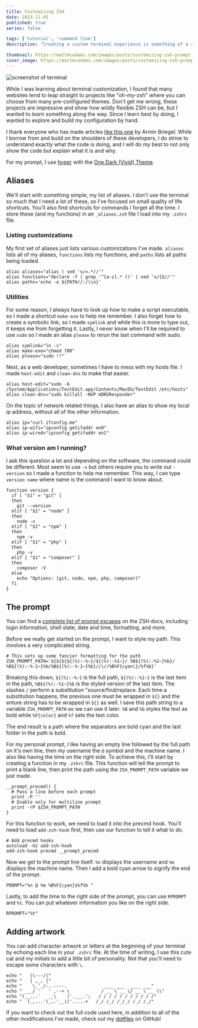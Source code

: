 ```yaml
---
title: Customizing ZSH
date: 2023-11-05
published: true
series: false

tags: ['tutorial', 'command line']
description: "Creating a custom terminal experience is something of a rite of passage for software developers, especially those who use the terminal every day. In this post, I take a tour through my current setup."

thumbnail: https://mattmcadams.com/images/posts/customizing-zsh-prompt.png
cover_image: https://mattmcadams.com/images/posts/customizing-zsh-prompt.png
---
```


![screenshot of terminal](https://mattmcadams.com/images/posts/customizing-zsh-prompt.png)

While I was learning about terminal customization, I found that many websites tend to leap straight to projects like "oh-my-zsh" where you can choose from many pre-configured themes. Don't get me wrong, these projects are impressive and show how wildly flexible ZSH can be, but I wanted to *learn* something along the way. Since I learn best by doing, I wanted to explore and build my configuration by hand.

<div class="callout">
  I thank everyone who has made articles <a href="https://scriptingosx.com/2019/07/moving-to-zsh-06-customizing-the-zsh-prompt/" target="_blank">like this one</a> by Armin Briegel. While I borrow from and build on the shoulders of these developers, I do strive to understand exactly what the code is doing, and I will do my best to not only show the code but explain what it is and why.
</div>

For my prompt, I use [hyper](https://hyper.is/) with the [One Dark (Vivid) Theme](https://www.npmjs.com/package/hyper-one-dark-vivid).

## Aliases

We'll start with something simple, my list of aliases. I don't use the terminal so much that I need a lot of these, so I've focused on small quality of life shortcuts. You'll also find shortcuts for commands I forget all the time. I store these (and my functions) in an `_aliases.zsh` file I load into my `.zshrc` file.

### Listing customizations

My first set of aliases just lists various customizations I've made. `aliases` lists all of my aliases, `functions` lists my functions, and `paths` lists all paths being loaded.

```shell
alias aliases="alias | sed 's/=.*//'"
alias functions="declare -f | grep '^[a-z].* ()' | sed 's/{$//'"
alias paths='echo -e ${PATH//:/\\n}'
```

### Utilities

For some reason, I always have to look up how to make a script executable, so I made a shortcut `make-exe` to help me remember. I also forget how to create a symbolic link, so I made `symlink` and while this is more to type out, it keeps me from forgetting it. Lastly, I never know when I'll be required to use `sudo` so I made an alias `please` to rerun the last command with sudo.

```shell
alias symlink="ln -s"
alias make-exe="chmod 700"
alias please="sudo !!"`
```

Next, as a web developer, sometimes I have to mess with my hosts file. I made `host-edit` and `clean-dns` to make that easier.

```shell
alias host-edit="sudo -b /System/Applications/TextEdit.app/Contents/MacOS/TextEdit /etc/hosts"
alias clean-dns="sudo killall -HUP mDNSResponder"
```

On the topic of network related things, I also have an alias to show my local ip address, without all of the other information.

```shell
alias ip="curl ifconfig.me"
alias ip-wifi="ipconfig getifaddr en0"
alias ip-wired="ipconfig getifaddr en1"
```

### What version am I running?

I ask this question a lot and depending on the software, the command could be different. Most seem to use `-v` but others require you to write out `-version` so I made a function to help me remember. This way, I can type `version name` where name is the command I want to know about.

```shell
function version {
  if [ "$1" = "git" ]
  then
    git --version
  elif [ "$1" = "node" ]
  then
    node -v
  elif [ "$1" = "npm" ]
  then
    npm -v
  elif [ "$1" = "php" ]
  then
    php -v
  elif [ "$1" = "composer" ]
  then
    composer -V
  else
    echo "Options: [git, node, npm, php, composer]"
  fi
}
```

## The prompt

You can find a [complete list of prompt escapes](https://zsh.sourceforge.io/Doc/Release/Prompt-Expansion.html) on the ZSH docs, including login information, shell state, date and time, formatting, and more.

Before we really get started on the prompt, I want to style my path. This involves a very complicated string.

```shell
# This sets up some fancier formatting for the path
ZSH_PROMPT_PATH='${${${${(%):-%~}/${(%):-%1~}/ %B${(%):-%1~}%b}/ %B${(%):-%-1~}%b/%B${(%):-%-1~}%b}//\//%B%F{cyan\}/%f%b}'
```

Breaking this down, `${(%):-%~}` is the full path, `${(%):-%1~}` is the last item in the path, `%B${(%):-%1~}%b` is the styled version of the last item. The slashes `/` perform a substitution "source/find/replace. Each time a substitution happens, the previous one must be wrapped in `${}` and the enture string has to be wrapped in `${}` as well. I save this path string to a variable `ZSH_PROMPT_PATH` so we can use it later. `%B` and `%b` styles the text as bold while `%F{color}` and `%f` sets the text color.

The end result is a path where the separators are bold cyan and the last folder in the path is bold.

For my personal prompt, I like having an empty line followed by the full path on it's own line, then my username the `@` symbol and the machine name. I also like having the time on the right side. To achieve this, I'll start by creating a function in my `.zshrc` file. This function will tell the prompt to print a blank line, then print the path using the `ZSH_PROMPT_PATH` variable we just made.

```shell
__prompt_precmd() {
  # Pass a line before each prompt
  print -P ''
  # Enable only for multiline prompt
  print -rP $ZSH_PROMPT_PATH
}
```

For this function to work, we need to load it into the precmd hook. You'll need to load `add-zsh-hook` first, then use our function to tell it what to do.

```shell
# Add precmd hooks
autoload -Uz add-zsh-hook
add-zsh-hook precmd __prompt_precmd
```

Now we get to the prompt line itself. `%n` displays the username and `%m` displays the machine name. Then I add a bold cyan arrow to signify the end of the prompt.

```shell
PROMPT="%n @ %m %B%F{cyan}❯%f%b "
```

Lastly, to add the time to the right side of the prompt, you can use `RPROMPT` and `%t`. You can put whatever information you like on the right side.

```shell
RPROMPT="%t"
```

<!-- I've made a whole post on [how to get and display the status of Git](/posts/2023/zsh-display-git) as part of the prompt, so I'll leave that bit off of this, as it is fairly complicated. -->

## Adding artwork

You can add character artwork or letters at the beginning of your terminal by echoing each line in your `.zshrc` file. At the time of writing, I use this cute cat and my initials to add a little bit of personality. Not that you'll need to escape some characters with `\`.

```shell
echo "   |\---/|"
echo "   | ,_, |"
echo "    \_'_/-..----.              ____ ___  ____ ___"
echo " ___/ '   ' ,--+ \            / __ \`__ \/ __ \`__ \\"
echo "(__...'   __\    |'.___.';   / / / / / / / / / / /"
echo "  (_,...'(_,.'__)/'.....+   /_/ /_/ /_/_/ /_/ /_/"
```

If you want to check out the full code used here, in addition to all of the other modifications I've made, check out my [dotfiles](https://github.com/MattMcAdams/dotfiles) on GitHub!
